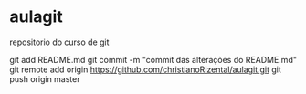 # aulagit
repositorio do curso de git


git add README.md
git commit -m "commit das alterações do README.md"
git remote add origin https://github.com/christianoRizental/aulagit.git 
git push origin master

